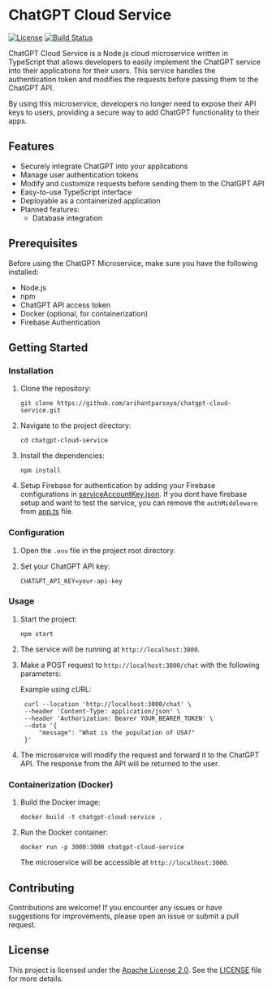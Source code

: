 # ChatGPT Cloud Service


[![License](https://img.shields.io/badge/License-Apache%202.0-blue.svg)](https://opensource.org/licenses/Apache-2.0)
[![Build Status](https://travis-ci.com/your-username/chatgpt-microservice.svg?branch=main)](https://travis-ci.com/your-username/chatgpt-microservice)

ChatGPT Cloud Service is a Node.js cloud microservice written in TypeScript that allows developers to easily implement the ChatGPT service into their applications for their users. This service handles the authentication token and modifies the requests before passing them to the ChatGPT API.

By using this microservice, developers no longer need to expose their API keys to users, providing a secure way to add ChatGPT functionality to their apps.

## Features

- Securely integrate ChatGPT into your applications
- Manage user authentication tokens
- Modify and customize requests before sending them to the ChatGPT API
- Easy-to-use TypeScript interface
- Deployable as a containerized application
- Planned features:
  - Database integration

## Prerequisites

Before using the ChatGPT Microservice, make sure you have the following installed:

- Node.js
- npm
- ChatGPT API access token
- Docker (optional, for containerization)
- Firebase Authentication

## Getting Started

### Installation

1. Clone the repository:

   ```shell
   git clone https://github.com/arihantparsoya/chatgpt-cloud-service.git
   ```

2. Navigate to the project directory:

   ```shell
   cd chatgpt-cloud-service
   ```

3. Install the dependencies:

   ```shell
   npm install
   ```
4. Setup Firebase for authentication by adding your Firebase configurations in [serviceAccountKey.json](https://github.com/arihantparsoya/chatgpt-cloud-service/blob/main/serviceAccountKey.json). If you dont have firebase setup and want to test the service, you can remove the `authMiddleware` from [app.ts](https://github.com/arihantparsoya/chatgpt-cloud-service/blob/main/src/app.ts) file.

### Configuration

1. Open the `.env` file in the project root directory.

2. Set your ChatGPT API key:

   ```plaintext
   CHATGPT_API_KEY=your-api-key
   ```

### Usage

1. Start the project:

   ```shell
   npm start
   ```

2. The service will be running at `http://localhost:3000`.

3. Make a POST request to `http://localhost:3000/chat` with the following parameters:

   Example using cURL:

   ```shell
    curl --location 'http://localhost:3000/chat' \
    --header 'Content-Type: application/json' \
    --header 'Authorization: Bearer YOUR_BEARER_TOKEN' \
    --data '{
        "message": "What is the population of USA?"
    }'
   ```

4. The microservice will modify the request and forward it to the ChatGPT API. The response from the API will be returned to the user.

### Containerization (Docker)

1. Build the Docker image:

   ```shell
   docker build -t chatgpt-cloud-service .
   ```

2. Run the Docker container:

   ```shell
   docker run -p 3000:3000 chatgpt-cloud-service
   ```

   The microservice will be accessible at `http://localhost:3000`.

## Contributing

Contributions are welcome! If you encounter any issues or have suggestions for improvements, please open an issue or submit a pull request.

## License

This project is licensed under the [Apache License 2.0](https://opensource.org/licenses/Apache-2.0). See the [LICENSE](LICENSE) file for more details.
